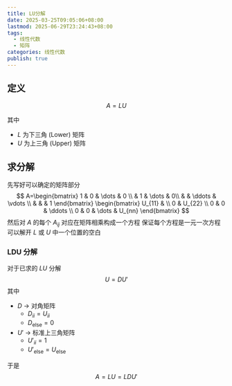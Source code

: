 ```yaml
---
title: LU分解
date: 2025-03-25T09:05:06+08:00
lastmod: 2025-06-29T23:24:43+08:00
tags:
  - 线性代数
  - 矩阵
categories: 线性代数
publish: true
---
```


## 定义

$$
A=LU
$$

其中
- $L$ 为下三角 (Lower) 矩阵
- $U$ 为上三角 (Upper) 矩阵

## 求分解

先写好可以确定的矩阵部分
$$
A=\begin{bmatrix}
1 & 0 & \dots & 0 \\
 & 1 & \dots & 0\\
 &  & \ddots & \vdots \\
 &  &  & 1
\end{bmatrix}
\begin{bmatrix}
U_{11} &  \\
0 & U_{22} \\
0 & 0 & \ddots \\
0 & 0 & \dots & U_{nn}
\end{bmatrix}
$$
然后对 $A$ 的每个 $A_{ij}$ 对应在矩阵相乘构成一个方程
保证每个方程是一元一次方程可以解开 $L$ 或 $U$ 中一个位置的空白

### LDU 分解

对于已求的 $LU$ 分解
$$
U=DU'
$$
其中
- $D$ $\to$ 对角矩阵
	- $D_{ii}=U_{ii}$
	- $D_{\mathrm{else}}=0$
- $U'$ $\to$ 标准上三角矩阵
	- $U'_{ii}=1$
	- $U'_{\mathrm{else}}=U_{\mathrm{else}}$

于是
$$
A=LU=LDU'
$$
